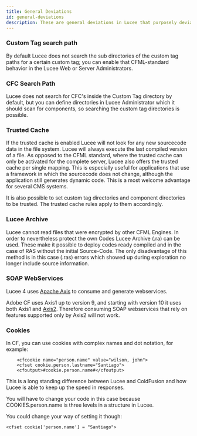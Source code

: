 ```yaml
---
title: General Deviations
id: general-deviations
description: These are general deviations in Lucee that purposely deviate from the CFML Standard.
---
```


### Custom Tag search path ###

By default Lucee does not search the sub directories of the custom tag paths for a certain custom tag; you can enable that CFML-standard behavior in the Lucee Web or Server Administrators.

### CFC Search Path ###

Lucee does not search for CFC's inside the Custom Tag directory by default, but you can define directories in Lucee Administrator which it should scan for components, so searching the custom tag directories is possible.

### Trusted Cache ###

If the trusted cache is enabled Lucee will not look for any new sourcecode data in the file system. Lucee will always execute the last compiled version of a file. As opposed to the CFML standard, where the trusted cache can only be activated for the complete server, Lucee also offers the trusted cache per single mapping. This is especially useful for applications that use a framework in which the sourcecode does not change, although the application still generates dynamic code. This is a most welcome advantage for several CMS systems.

It is also possible to set custom tag directories and component directories to be trusted. The trusted cache rules apply to them accordingly.

### Lucee Archive ###

Lucee cannot read files that were encrypted by other CFML Engines. In order to nevertheless protect the own Codes Lucee Archive (.ra) can be used. These make it possible to deploy codes ready compiled and in the case of RAS without the initial Source-Code. The only disadvantage of this method is in this case (.ras) errors which showed up during exploration no longer include source information.

### SOAP WebServices ###

Lucee 4 uses [Apache Axis](http://axis.apache.org/axis/) to consume and generate webservices. 

Adobe CF uses Axis1 up to version 9, and starting with version 10 it uses both Axis1 and [Axis2](http://axis.apache.org/axis2/java/core/). Therefore consuming SOAP webservices that rely on features supported only by Axis2 will not work.

### Cookies ###

In CF, you can use cookies with complex names and dot notation, for example:
```lucee
    <cfcookie name="person.name" value="wilson, john"> 
    <cfset cookie.person.lastname="Santiago">
    <cfoutput>#cookie.person.name#</cfoutput>
```

This is a long standing difference between Lucee and ColdFusion and how Lucee is able to keep up the speed in responses.

You will have to change your code in this case because COOKIES.person.name is three levels in a structure in Lucee.

You could change your way of setting it though:

```lucee
<cfset cookie['person.name'] = "Santiago">
```
